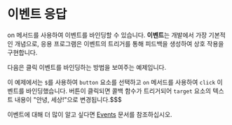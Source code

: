 <template is="exm-article">
<a href="../../publics/examples/event-demo.html" preview></a>
</template>

# 이벤트 응답

on 메서드를 사용하여 이벤트를 바인딩할 수 있습니다. **이벤트**는 개발에서 가장 기본적인 개념으로, 응용 프로그램은 이벤트의 트리거를 통해 피드백을 생성하여 상호 작용을 구현합니다.

다음은 클릭 이벤트를 바인딩하는 방법을 보여주는 예제입니다.

$$$$
이 예제에서는 `$`를 사용하여 `button` 요소를 선택하고 `on` 메서드를 사용하여 `click` 이벤트를 바인딩했습니다. 버튼이 클릭되면 콜백 함수가 트리거되어 `target` 요소의 텍스트 내용이 "안녕, 세상!"으로 변경됩니다.$$$

이벤트에 대해 더 많이 알고 싶다면 [Events](https://developer.mozilla.org/en-US/docs/Web/Events) 문서를 참조하십시오.
